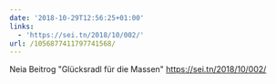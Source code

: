 ```yaml
---
date: '2018-10-29T12:56:25+01:00'
links:
  - 'https://sei.tn/2018/10/002/'
url: /1056877411797741568/
---
```

Neia Beitrog "Glücksradl für die Massen" https://sei.tn/2018/10/002/
